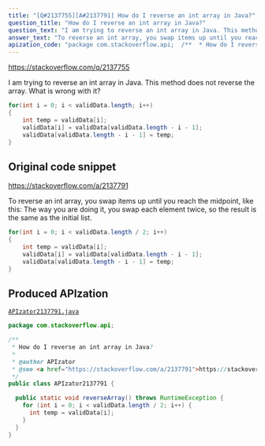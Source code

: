 ```yaml
---
title: "[Q#2137755][A#2137791] How do I reverse an int array in Java?"
question_title: "How do I reverse an int array in Java?"
question_text: "I am trying to reverse an int array in Java. This method does not reverse the array. What is wrong with it?"
answer_text: "To reverse an int array, you swap items up until you reach the midpoint, like this: The way you are doing it, you swap each element twice, so the result is the same as the initial list."
apization_code: "package com.stackoverflow.api;  /**  * How do I reverse an int array in Java?  *  * @author APIzator  * @see <a href=\"https://stackoverflow.com/a/2137791\">https://stackoverflow.com/a/2137791</a>  */ public class APIzator2137791 {    public static void reverseArray() throws RuntimeException {     for (int i = 0; i < validData.length / 2; i++) {       int temp = validData[i];     }   } }"
---
```


https://stackoverflow.com/q/2137755

I am trying to reverse an int array in Java.
This method does not reverse the array.
What is wrong with it?


```java
for(int i = 0; i < validData.length; i++)
{
    int temp = validData[i];
    validData[i] = validData[validData.length - i - 1];
    validData[validData.length - i - 1] = temp;
}
```


## Original code snippet

https://stackoverflow.com/a/2137791

To reverse an int array, you swap items up until you reach the midpoint, like this:
The way you are doing it, you swap each element twice, so the result is the same as the initial list.

```java
for(int i = 0; i < validData.length / 2; i++)
{
    int temp = validData[i];
    validData[i] = validData[validData.length - i - 1];
    validData[validData.length - i - 1] = temp;
}
```

## Produced APIzation

[`APIzator2137791.java`](https://github.com/pasqualesalza/apization-temp-data/raw/master/apizations/java/APIzator2137791.java)

```java
package com.stackoverflow.api;

/**
 * How do I reverse an int array in Java?
 *
 * @author APIzator
 * @see <a href="https://stackoverflow.com/a/2137791">https://stackoverflow.com/a/2137791</a>
 */
public class APIzator2137791 {

  public static void reverseArray() throws RuntimeException {
    for (int i = 0; i < validData.length / 2; i++) {
      int temp = validData[i];
    }
  }
}

```